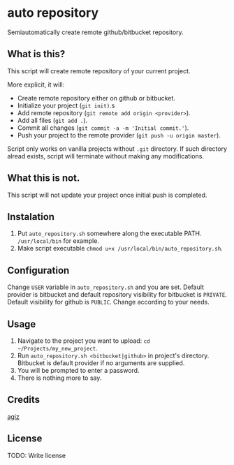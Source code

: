 # auto repository

Semiautomatically create remote github/bitbucket repository.

## What is this?

This script will create remote repository of your current project.

More explicit, it will:
- Create remote repository either on github or bitbucket.
- Initialize your project (`git init)`.s
- Add remote repository (`git remote add origin <provider>`).
- Add all files (`git add .`).
- Commit all changes (`git commit -a -m 'Initial commit.'`).
- Push your project to the remote provider (`git push -u origin master`).

Script only works on vanilla projects without `.git` directory.
If such directory alread exists, script will terminate without
making any modifications.

## What this is not.

This script will not update your project once initial push is completed.

## Instalation

1. Put `auto_repository.sh` somewhere along the executable PATH. `/usr/local/bin` for example.
2. Make script executable `chmod u+x /usr/local/bin/auto_repository.sh`.

## Configuration

Change `USER` variable in `auto_repository.sh` and you are set.
Default provider is bitbucket and default repository visibility
for bitbucket is `PRIVATE`. Default visibility for github is
`PUBLIC`. Change according to your needs.

## Usage

1. Navigate to the project you want to upload: `cd ~/Projects/my_new_project`.
2. Run `auto_repository.sh <bitbucket|github>` in project's directory. Bitbucket
is default provider if no arguments are supplied.
3. You will be prompted to enter a password.
4. There is nothing more to say.

## Credits

[agiz](https://github.com/agiz)

## License

TODO: Write license
